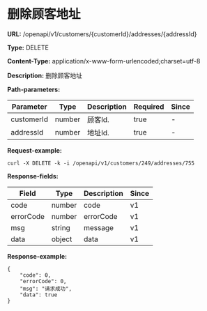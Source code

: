 # 删除顾客地址

**URL:** /openapi/v1/customers/{customerId}/addresses/{addressId}

**Type:** DELETE

**Content-Type:** application/x-www-form-urlencoded;charset=utf-8

**Description:** 删除顾客地址

**Path-parameters:**

| Parameter  | Type   | Description | Required | Since |
| ---------- | ------ | ----------- | -------- | ----- |
| customerId | number | 顾客Id.       | true     | -     |
| addressId  | number | 地址Id.       | true     | -     |

**Request-example:**

```
curl -X DELETE -k -i /openapi/v1/customers/249/addresses/755
```

**Response-fields:**

| Field     | Type   | Description | Since |
| --------- | ------ | ----------- | ----- |
| code      | number | code        | v1    |
| errorCode | number | errorCode   | v1    |
| msg       | string | message     | v1    |
| data      | object | data        | v1    |

**Response-example:**

```
{
    "code": 0,
    "errorCode": 0,
    "msg": "请求成功",
    "data": true
}
```
